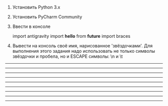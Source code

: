 1. Установить Python 3.x

2. Установить PyCharm Community

3. Ввести в консоле

	import antigravity
	import __hello__
	from __future__ import braces

4. Вывести на консоль своё имя, нарисованное 'звёздочками'. Для выполнения этого задания надо использовать не только 
символы звёздочки и пробела, но и ESCAPE символы: \n и \t

*       *         *         *       * *********
**      *        * *        **     ** *
* *     *       *   *       * *   * * *
*  *    *      *     *      *  * *  * *******
*   *   *     *       *     *   *   * *
*    *  *    ***********    *       * *
*     * *   *           *   *       * *
*      **  *             *  *       * *
*       * *               * *       * **********
